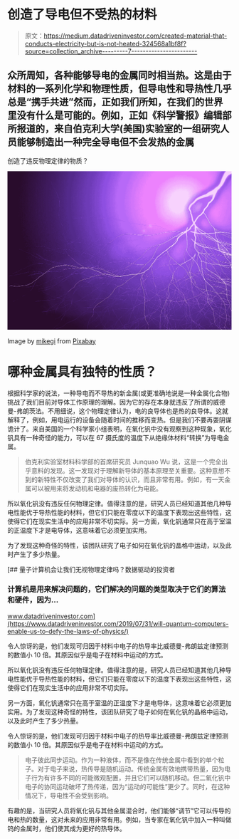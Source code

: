 # 创造了导电但不受热的材料

> 原文：<https://medium.datadriveninvestor.com/created-material-that-conducts-electricity-but-is-not-heated-324568a1bf8f?source=collection_archive---------7----------------------->

## 众所周知，各种能够导电的金属同时相当热。这是由于材料的一系列化学和物理性质，但导电性和导热性几乎总是“携手共进”然而，正如我们所知，在我们的世界里没有什么是可能的。例如，正如《科学警报》编辑部所报道的，来自伯克利大学(美国)实验室的一组研究人员能够制造出一种完全导电但不会发热的金属

创造了违反物理定律的物质？

![](img/843c64d2108f4f9ab2c1992f22bf8eb7.png)

Image by [mikegi](https://pixabay.com/users/mikegi-506967/?utm_source=link-attribution&utm_medium=referral&utm_campaign=image&utm_content=505865) from [Pixabay](https://pixabay.com/?utm_source=link-attribution&utm_medium=referral&utm_campaign=image&utm_content=505865)

# 哪种金属具有独特的性质？

根据科学家的说法，一种导电而不导热的新金属(或更准确地说是一种金属化合物)挑战了我们目前对导体工作原理的理解。因为它的存在本身就违反了所谓的威德曼-弗朗茨法。不用细说，这个物理定律认为，电的良导体也是热的良导体。这就解释了，例如，用电运行的设备会随着时间的推移而变热。但是我们不要再耍阴谋诡计了。来自美国的一个科学家小组表明，在氧化钒中没有观察到这种现象，氧化钒具有一种奇怪的能力，可以在 67 摄氏度的温度下从绝缘体材料“转换”为导电金属。

> 伯克利实验室材料科学部的首席研究员 Junquao Wu 说，这是一个完全出乎意料的发现。这一发现对于理解新导体的基本原理至关重要。这种意想不到的新特性不仅改变了我们对导体的认识，而且非常有用。例如，有一天金属可以被用来将发动机和电器的废热转化为电能。

所以氧化钒没有违反任何物理定律。值得注意的是，研究人员已经知道其他几种导电性能优于导热性能的材料，但它们只能在零度以下的温度下表现出这些特性，这使得它们在现实生活中的应用非常不切实际。另一方面，氧化钒通常只在高于室温的正温度下才是电导体，这意味着它必须更加实用。

为了发现这种奇怪的特性，该团队研究了电子如何在氧化钒的晶格中运动，以及此时产生了多少热量。

[](https://www.datadriveninvestor.com/2019/07/31/will-quantum-computers-enable-us-to-defy-the-laws-of-physics/) [## 量子计算机会让我们无视物理定律吗？数据驱动的投资者

### 计算机是用来解决问题的，它们解决的问题的类型取决于它们的算法和硬件，因为…

www.datadriveninvestor.com](https://www.datadriveninvestor.com/2019/07/31/will-quantum-computers-enable-us-to-defy-the-laws-of-physics/) 

令人惊讶的是，他们发现可归因于材料中电子的热导率比威德曼-弗朗兹定律预测的数值小 10 倍。其原因似乎是电子在材料中运动的方式。

所以氧化钒没有违反任何物理定律。值得注意的是，研究人员已经知道其他几种导电性能优于导热性能的材料，但它们只能在零度以下的温度下表现出这些特性，这使得它们在现实生活中的应用非常不切实际。

另一方面，氧化钒通常只在高于室温的正温度下才是电导体，这意味着它必须更加实用。为了发现这种奇怪的特性，该团队研究了电子如何在氧化钒的晶格中运动，以及此时产生了多少热量。

令人惊讶的是，他们发现可归因于材料中电子的热导率比威德曼-弗朗兹定律预测的数值小 10 倍。其原因似乎是电子在材料中运动的方式。

> 电子彼此同步运动。作为一种液体，而不是像在传统金属中看到的单个粒子。对于电子来说，热传导是随机运动。传统金属有效地携带热量，因为电子行为有许多不同的可能微观配置，并且它们可以随机移动。但二氧化钒中电子的协同运动破坏了热传递，因为“运动的可能性”更少了。同时，在这种情况下，导电性不会受到影响。

有趣的是，当研究人员将氧化钒与其他金属混合时，他们能够“调节”它可以传导的电和热的数量，这对未来的应用非常有用。例如，当专家在氧化钒中加入一种叫做钨的金属时，他们使其成为更好的热导体。